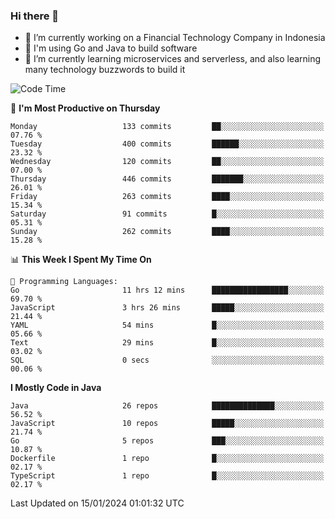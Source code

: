 ### Hi there 👋

<!--
**mazzama/mazzama** is a ✨ _special_ ✨ repository because its `README.md` (this file) appears on your GitHub profile.

Here are some ideas to get you started:

- 🔭 I’m currently working on ...
- 🌱 I’m currently learning ...
- 👯 I’m looking to collaborate on ...
- 🤔 I’m looking for help with ...
- 💬 Ask me about ...
- 📫 How to reach me: ...
- 😄 Pronouns: ...
- ⚡ Fun fact: ...
-->

- 🔭 I’m currently working on a Financial Technology Company in Indonesia
- :gun: I'm using Go and Java to build software
- 🌱 I’m currently learning microservices and serverless, and also learning many technology buzzwords to build it

<!--START_SECTION:waka-->
![Code Time](http://img.shields.io/badge/Code%20Time-3%2C135%20hrs%2053%20mins-blue)

📅 **I'm Most Productive on Thursday** 

```text
Monday                   133 commits         ██░░░░░░░░░░░░░░░░░░░░░░░   07.76 % 
Tuesday                  400 commits         ██████░░░░░░░░░░░░░░░░░░░   23.32 % 
Wednesday                120 commits         ██░░░░░░░░░░░░░░░░░░░░░░░   07.00 % 
Thursday                 446 commits         ███████░░░░░░░░░░░░░░░░░░   26.01 % 
Friday                   263 commits         ████░░░░░░░░░░░░░░░░░░░░░   15.34 % 
Saturday                 91 commits          █░░░░░░░░░░░░░░░░░░░░░░░░   05.31 % 
Sunday                   262 commits         ████░░░░░░░░░░░░░░░░░░░░░   15.28 % 
```


📊 **This Week I Spent My Time On** 

```text
💬 Programming Languages: 
Go                       11 hrs 12 mins      █████████████████░░░░░░░░   69.70 % 
JavaScript               3 hrs 26 mins       █████░░░░░░░░░░░░░░░░░░░░   21.44 % 
YAML                     54 mins             █░░░░░░░░░░░░░░░░░░░░░░░░   05.66 % 
Text                     29 mins             █░░░░░░░░░░░░░░░░░░░░░░░░   03.02 % 
SQL                      0 secs              ░░░░░░░░░░░░░░░░░░░░░░░░░   00.06 % 
```

**I Mostly Code in Java** 

```text
Java                     26 repos            ██████████████░░░░░░░░░░░   56.52 % 
JavaScript               10 repos            █████░░░░░░░░░░░░░░░░░░░░   21.74 % 
Go                       5 repos             ███░░░░░░░░░░░░░░░░░░░░░░   10.87 % 
Dockerfile               1 repo              █░░░░░░░░░░░░░░░░░░░░░░░░   02.17 % 
TypeScript               1 repo              █░░░░░░░░░░░░░░░░░░░░░░░░   02.17 % 
```




 Last Updated on 15/01/2024 01:01:32 UTC
<!--END_SECTION:waka-->
